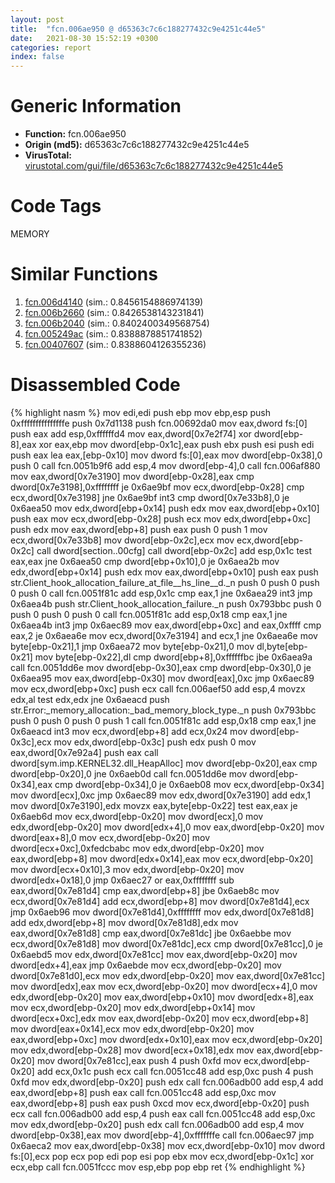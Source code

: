 ```yaml
---
layout: post
title:  "fcn.006ae950 @ d65363c7c6c188277432c9e4251c44e5"
date:   2021-08-30 15:52:19 +0300
categories: report
index: false
---
```


# Generic Information
- **Function:** fcn.006ae950
- **Origin (md5):** d65363c7c6c188277432c9e4251c44e5
- **VirusTotal:** [virustotal.com/gui/file/d65363c7c6c188277432c9e4251c44e5][virustotal_ref]

# Code Tags
<span class="tag" id="MEMORY">MEMORY</span>


# Similar Functions

1. [fcn.006d4140][similar_1_ref] (sim.: 0.8456154886974139)
2. [fcn.006b2660][similar_2_ref] (sim.: 0.8426538143231841)
3. [fcn.006b2040][similar_3_ref] (sim.: 0.8402400349568754)
4. [fcn.005249ac][similar_4_ref] (sim.: 0.8388878851741852)
5. [fcn.00407607][similar_5_ref] (sim.: 0.8388604126355236)


# Disassembled Code

{% highlight nasm %}
mov edi,edi
push ebp
mov ebp,esp
push 0xfffffffffffffffe
push 0x7d1138
push fcn.00692da0
mov eax,dword fs:[0]
push eax
add esp,0xffffffd4
mov eax,dword[0x7e2f74]
xor dword[ebp-8],eax
xor eax,ebp
mov dword[ebp-0x1c],eax
push ebx
push esi
push edi
push eax
lea eax,[ebp-0x10]
mov dword fs:[0],eax
mov dword[ebp-0x38],0
push 0
call fcn.0051b9f6
add esp,4
mov dword[ebp-4],0
call fcn.006af880
mov eax,dword[0x7e3190]
mov dword[ebp-0x28],eax
cmp dword[0x7e3198],0xffffffff
je 0x6ae9bf
mov ecx,dword[ebp-0x28]
cmp ecx,dword[0x7e3198]
jne 0x6ae9bf
int3
cmp dword[0x7e33b8],0
je 0x6aea50
mov edx,dword[ebp+0x14]
push edx
mov eax,dword[ebp+0x10]
push eax
mov ecx,dword[ebp-0x28]
push ecx
mov edx,dword[ebp+0xc]
push edx
mov eax,dword[ebp+8]
push eax
push 0
push 1
mov ecx,dword[0x7e33b8]
mov dword[ebp-0x2c],ecx
mov ecx,dword[ebp-0x2c]
call dword[section..00cfg]
call dword[ebp-0x2c]
add esp,0x1c
test eax,eax
jne 0x6aea50
cmp dword[ebp+0x10],0
je 0x6aea2b
mov edx,dword[ebp+0x14]
push edx
mov eax,dword[ebp+0x10]
push eax
push str.Client_hook_allocation_failure_at_file__hs_line__d._n
push 0
push 0
push 0
push 0
call fcn.0051f81c
add esp,0x1c
cmp eax,1
jne 0x6aea29
int3
jmp 0x6aea4b
push str.Client_hook_allocation_failure._n
push 0x793bbc
push 0
push 0
push 0
push 0
call fcn.0051f81c
add esp,0x18
cmp eax,1
jne 0x6aea4b
int3
jmp 0x6aec89
mov eax,dword[ebp+0xc]
and eax,0xffff
cmp eax,2
je 0x6aea6e
mov ecx,dword[0x7e3194]
and ecx,1
jne 0x6aea6e
mov byte[ebp-0x21],1
jmp 0x6aea72
mov byte[ebp-0x21],0
mov dl,byte[ebp-0x21]
mov byte[ebp-0x22],dl
cmp dword[ebp+8],0xffffffbc
jbe 0x6aea9a
call fcn.0051dd6e
mov dword[ebp-0x30],eax
cmp dword[ebp-0x30],0
je 0x6aea95
mov eax,dword[ebp-0x30]
mov dword[eax],0xc
jmp 0x6aec89
mov ecx,dword[ebp+0xc]
push ecx
call fcn.006aef50
add esp,4
movzx edx,al
test edx,edx
jne 0x6aeacd
push str.Error:_memory_allocation:_bad_memory_block_type._n
push 0x793bbc
push 0
push 0
push 0
push 1
call fcn.0051f81c
add esp,0x18
cmp eax,1
jne 0x6aeacd
int3
mov ecx,dword[ebp+8]
add ecx,0x24
mov dword[ebp-0x3c],ecx
mov edx,dword[ebp-0x3c]
push edx
push 0
mov eax,dword[0x7e92a4]
push eax
call dword[sym.imp.KERNEL32.dll_HeapAlloc]
mov dword[ebp-0x20],eax
cmp dword[ebp-0x20],0
jne 0x6aeb0d
call fcn.0051dd6e
mov dword[ebp-0x34],eax
cmp dword[ebp-0x34],0
je 0x6aeb08
mov ecx,dword[ebp-0x34]
mov dword[ecx],0xc
jmp 0x6aec89
mov edx,dword[0x7e3190]
add edx,1
mov dword[0x7e3190],edx
movzx eax,byte[ebp-0x22]
test eax,eax
je 0x6aeb6d
mov ecx,dword[ebp-0x20]
mov dword[ecx],0
mov edx,dword[ebp-0x20]
mov dword[edx+4],0
mov eax,dword[ebp-0x20]
mov dword[eax+8],0
mov ecx,dword[ebp-0x20]
mov dword[ecx+0xc],0xfedcbabc
mov edx,dword[ebp-0x20]
mov eax,dword[ebp+8]
mov dword[edx+0x14],eax
mov ecx,dword[ebp-0x20]
mov dword[ecx+0x10],3
mov edx,dword[ebp-0x20]
mov dword[edx+0x18],0
jmp 0x6aec27
or eax,0xffffffff
sub eax,dword[0x7e81d4]
cmp eax,dword[ebp+8]
jbe 0x6aeb8c
mov ecx,dword[0x7e81d4]
add ecx,dword[ebp+8]
mov dword[0x7e81d4],ecx
jmp 0x6aeb96
mov dword[0x7e81d4],0xffffffff
mov edx,dword[0x7e81d8]
add edx,dword[ebp+8]
mov dword[0x7e81d8],edx
mov eax,dword[0x7e81d8]
cmp eax,dword[0x7e81dc]
jbe 0x6aebbe
mov ecx,dword[0x7e81d8]
mov dword[0x7e81dc],ecx
cmp dword[0x7e81cc],0
je 0x6aebd5
mov edx,dword[0x7e81cc]
mov eax,dword[ebp-0x20]
mov dword[edx+4],eax
jmp 0x6aebde
mov ecx,dword[ebp-0x20]
mov dword[0x7e81d0],ecx
mov edx,dword[ebp-0x20]
mov eax,dword[0x7e81cc]
mov dword[edx],eax
mov ecx,dword[ebp-0x20]
mov dword[ecx+4],0
mov edx,dword[ebp-0x20]
mov eax,dword[ebp+0x10]
mov dword[edx+8],eax
mov ecx,dword[ebp-0x20]
mov edx,dword[ebp+0x14]
mov dword[ecx+0xc],edx
mov eax,dword[ebp-0x20]
mov ecx,dword[ebp+8]
mov dword[eax+0x14],ecx
mov edx,dword[ebp-0x20]
mov eax,dword[ebp+0xc]
mov dword[edx+0x10],eax
mov ecx,dword[ebp-0x20]
mov edx,dword[ebp-0x28]
mov dword[ecx+0x18],edx
mov eax,dword[ebp-0x20]
mov dword[0x7e81cc],eax
push 4
push 0xfd
mov ecx,dword[ebp-0x20]
add ecx,0x1c
push ecx
call fcn.0051cc48
add esp,0xc
push 4
push 0xfd
mov edx,dword[ebp-0x20]
push edx
call fcn.006adb00
add esp,4
add eax,dword[ebp+8]
push eax
call fcn.0051cc48
add esp,0xc
mov eax,dword[ebp+8]
push eax
push 0xcd
mov ecx,dword[ebp-0x20]
push ecx
call fcn.006adb00
add esp,4
push eax
call fcn.0051cc48
add esp,0xc
mov edx,dword[ebp-0x20]
push edx
call fcn.006adb00
add esp,4
mov dword[ebp-0x38],eax
mov dword[ebp-4],0xfffffffe
call fcn.006aec97
jmp 0x6aeca2
mov eax,dword[ebp-0x38]
mov ecx,dword[ebp-0x10]
mov dword fs:[0],ecx
pop ecx
pop edi
pop esi
pop ebx
mov ecx,dword[ebp-0x1c]
xor ecx,ebp
call fcn.0051fccc
mov esp,ebp
pop ebp
ret
{% endhighlight %}


[similar_1_ref]: /report/fcn.006d4140@d65363c7c6c188277432c9e4251c44e5
[similar_2_ref]: /report/fcn.006b2660@d65363c7c6c188277432c9e4251c44e5
[similar_3_ref]: /report/fcn.006b2040@d65363c7c6c188277432c9e4251c44e5
[similar_4_ref]: /report/fcn.005249ac@d65363c7c6c188277432c9e4251c44e5
[similar_5_ref]: /report/fcn.00407607@eb7f7fa38880dd66bab8caf5987e5b1a
[virustotal_ref]: https://www.virustotal.com/gui/file/d65363c7c6c188277432c9e4251c44e5